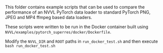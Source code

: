 This folder contains example scripts that can be used to compare the performance
of an NVVL PyTorch data loader to standard PyTorch PNG, JPEG and MP4 ffmpeg
based data loaders.

These scripts were written to be run in the Docker container built using
`NVVL/examples/pytorch_superres/docker/Dockerfile`.

Modify the `NVVL_DIR` and `ROOT` paths in `run_docker_test.sh` and then execute
`bash run_docker_test.sh`
